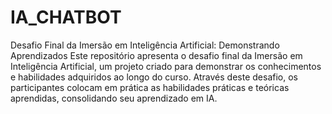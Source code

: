# IA_CHATBOT
Desafio Final da Imersão em Inteligência Artificial: Demonstrando Aprendizados
Este repositório apresenta o desafio final da Imersão em Inteligência Artificial, um projeto criado para demonstrar os conhecimentos e habilidades adquiridos ao longo do curso. Através deste desafio, os participantes colocam em prática as habilidades práticas e teóricas aprendidas, consolidando seu aprendizado em IA.
